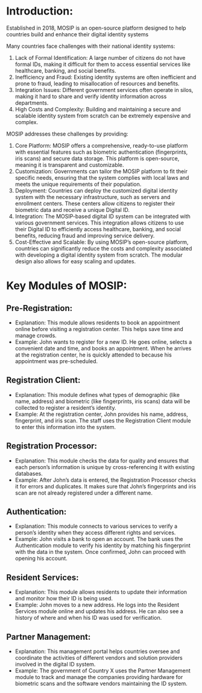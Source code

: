 # Introduction:

Established in 2018, MOSIP is an open-source platform designed to help countries build and enhance their digital identity systems

Many countries face challenges with their national identity systems:

1. Lack of Formal Identification: A large number of citizens do not have formal IDs, making it difficult for them to access essential services like healthcare, banking, and social benefits.
2. Inefficiency and Fraud: Existing identity systems are often inefficient and prone to fraud, leading to misallocation of resources and benefits.
3. Integration Issues: Different government services often operate in silos, making it hard to share and verify identity information across departments.
4. High Costs and Complexity: Building and maintaining a secure and scalable identity system from scratch can be extremely expensive and complex.

MOSIP addresses these challenges by providing:

1. Core Platform: MOSIP offers a comprehensive, ready-to-use platform with essential features such as biometric authentication (fingerprints, iris scans) and secure data storage. This platform is open-source, meaning it is transparent and customizable.
2. Customization: Governments can tailor the MOSIP platform to fit their specific needs, ensuring that the system complies with local laws and meets the unique requirements of their population.
3. Deployment: Countries can deploy the customized digital identity system with the necessary infrastructure, such as servers and enrollment centers. These centers allow citizens to register their biometric data and receive a unique Digital ID.
4. Integration: The MOSIP-based digital ID system can be integrated with various government services. This integration allows citizens to use their Digital ID to efficiently access healthcare, banking, and social benefits, reducing fraud and improving service delivery.
5. Cost-Effective and Scalable: By using MOSIP’s open-source platform, countries can significantly reduce the costs and complexity associated with developing a digital identity system from scratch. The modular design also allows for easy scaling and updates.


# Key Modules of MOSIP:

## Pre-Registration:

* Explanation: This module allows residents to book an appointment online before visiting a registration center. This helps save time and manage crowds.
* Example: John wants to register for a new ID. He goes online, selects a convenient date and time, and books an appointment. When he arrives at the registration center, he is quickly attended to because his appointment was pre-scheduled.

## Registration Client:

* Explanation: This module defines what types of demographic (like name, address) and biometric (like fingerprints, iris scans) data will be collected to register a resident’s identity.
* Example: At the registration center, John provides his name, address, fingerprint, and iris scan. The staff uses the Registration Client module to enter this information into the system.

## Registration Processor:

* Explanation: This module checks the data for quality and ensures that each person’s information is unique by cross-referencing it with existing databases.
* Example: After John’s data is entered, the Registration Processor checks it for errors and duplicates. It makes sure that John’s fingerprints and iris scan are not already registered under a different name.

## Authentication:

* Explanation: This module connects to various services to verify a person’s identity when they access different rights and services.
* Example: John visits a bank to open an account. The bank uses the Authentication module to verify his identity by matching his fingerprint with the data in the system. Once confirmed, John can proceed with opening his account.

## Resident Services:

* Explanation: This module allows residents to update their information and monitor how their ID is being used.
* Example: John moves to a new address. He logs into the Resident Services module online and updates his address. He can also see a history of where and when his ID was used for verification.

## Partner Management:

* Explanation: This management portal helps countries oversee and coordinate the activities of different vendors and solution providers involved in the digital ID system.
* Example: The government of Country X uses the Partner Management module to track and manage the companies providing hardware for biometric scans and the software vendors maintaining the ID system.